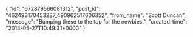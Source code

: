  {
   "id": "672879566081312",
   "post_id": "462493170453287_490962517606352",
   "from_name": "Scott Duncan",
   "message": "Bumping these to the top for the newbies.",
   "created_time": "2014-05-27T10:49:31+0000"
 }
